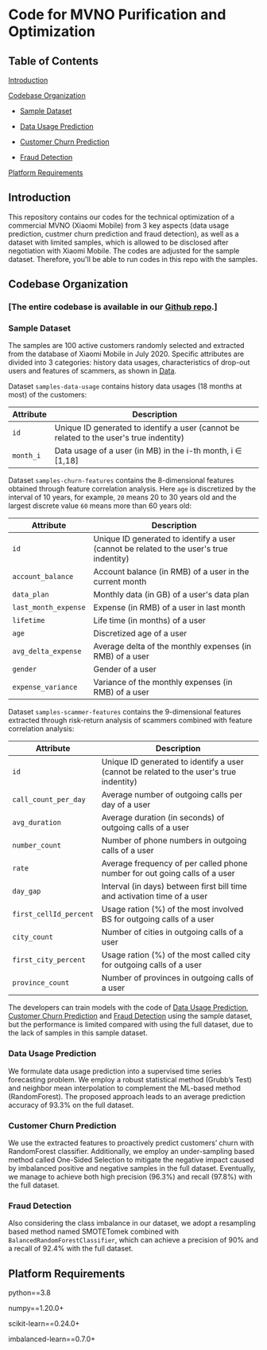 # Code for MVNO Purification and Optimization

## Table of Contents
[Introduction](#introduction)

[Codebase Organization](#codebase-organization)
 - [Sample Dataset](#sampled-dataset)

 - [Data Usage Prediction](#data-usage-prediction)

 - [Customer Churn Prediction](#custmer-churn-prediction)

 - [Fraud Detection](#fraud-detection)

[Platform Requirements](#platform-requirements)

## Introduction
This repository contains our codes for the technical optimization of a commercial MVNO (Xiaomi Mobile) from 3 key aspects (data usage prediction, custmer churn prediction and fraud detection), as well as a dataset with limited samples, which is allowed to be disclosed after negotiation with Xiaomi Mobile. The codes are adjusted for the sample dataset. Therefore, you'll be able to run codes in this repo with the samples.

## Codebase Organization

### [The entire codebase is available in our [Github repo](https://github.com/MVNO-Optimization/MVNO-Optimization.github.io).]

### Sample Dataset
The samples are 100 active customers randomly selected and extracted from the database of Xiaomi Mobile in July 2020. Specific attributes are divided into 3 categories: history data usages, characteristics of drop-out users and features of scammers, as shown in [Data](https://github.com/MVNO-Optimization/MVNO-Optimization.github.io/tree/main/data).

Dataset `samples-data-usage` contains history data usages (18 months at most) of the customers:

| Attribute | Description |
| ---- | ---- |
| `id` | Unique ID generated to identify a user (cannot be related to the user's true indentity) |
| `month_i` | Data usage of a user (in MB) in the i-th month, i ∈ [1,18] |

Dataset `samples-churn-features` contains the 8-dimensional features obtained through feature correlation analysis. Here `age` is discretized by the interval of 10 years, for example, `20` means 20 to 30 years old and the largest discrete value `60` means more than 60 years old:

| Attribute | Description |
| ---- | ---- |
| `id` | Unique ID generated to identify a user (cannot be related to the user's true indentity) |
| `account_balance` | Account balance (in RMB) of a user  in the current month |
| `data_plan` | Monthly data (in GB) of a user's data plan |
| `last_month_expense` | Expense (in RMB) of a user in last month |
| `lifetime` | Life time (in months) of a user |
| `age` | Discretized age of a user |
| `avg_delta_expense` | Average delta of the monthly expenses (in RMB) of a user |
| `gender` | Gender of a user |
| `expense_variance` | Variance of the monthly expenses (in RMB) of a user |

Dataset `samples-scammer-features` contains the 9-dimensional features extracted through risk-return analysis of scammers combined with feature correlation analysis:

| Attribute | Description |
| ---- | ---- |
| `id` | Unique ID generated to identify a user (cannot be related to the user's true indentity) |
| `call_count_per_day` | Average number of outgoing calls per day of a user |
| `avg_duration` | Average duration (in seconds) of outgoing calls of a user  |
| `number_count` | Number of phone numbers in outgoing calls of a user |
| `rate` | Average frequency of per called phone number for out going calls of a user |
| `day_gap` | Interval (in days) between first bill time and activation time of a user |
| `first_cellId_percent` | Usage ration (%) of the most involved BS for outgoing calls of a user |
| `city_count` | Number of cities in outgoing calls of a user |
| `first_city_percent` | Usage ration (%) of the most called city for outgoing calls of a user |
| `province_count` | Number of provinces in outgoing calls of a user |

The developers can train models with the code of [Data Usage Prediction](https://github.com/MVNO-Optimization/MVNO-Optimization.github.io/tree/main/data-usage-prediction), [Customer Churn Prediction](https://github.com/MVNO-Optimization/MVNO-Optimization.github.io/tree/main/customer-churn-prediction) and [Fraud Detection](https://github.com/MVNO-Optimization/MVNO-Optimization.github.io/tree/main/data-usage-prediction) using the sample dataset, but the performance is limited compared with using the full dataset, due to the lack of samples in this sample dataset.

### Data Usage Prediction
We formulate data usage prediction into a supervised time series forecasting problem. We employ a robust statistical method (Grubb’s Test) and neighbor mean interpolation to complement the ML-based method (RandomForest). The proposed approach leads to an average prediction accuracy of 93.3% on the full dataset.

### Customer Churn Prediction
We use the extracted features to proactively predict customers’ churn with RandomForest classifier. Additionally, we employ an under-sampling based method called One-Sided Selection to mitigate the negative impact caused by imbalanced positive and negative samples in the full dataset. Eventually, we manage to achieve both high precision (96.3%) and recall (97.8%) with the full dataset. 

### Fraud Detection
Also considering the class imbalance in our dataset, we adopt a resampling based method named SMOTETomek combined with `BalancedRandomForestClassifier`, which can achieve a precision of 90% and a recall of 92.4% with the full dataset.

## Platform Requirements
python==3.8

numpy==1.20.0+

scikit-learn==0.24.0+

imbalanced-learn==0.7.0+
